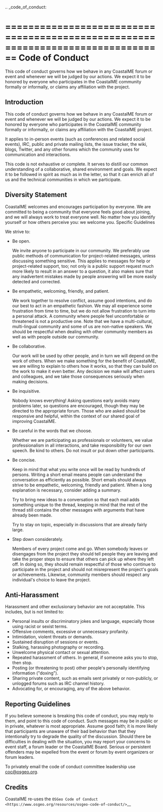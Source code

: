 .. _code_of_conduct:

================================================================================
Code of Conduct
================================================================================

This code of conduct governs how we behave in any CoastalME forum or event and
whenever we will be judged by our actions. We expect it to be honored by everyone
who participates in the CoastalME community formally or informally, or claims any
affiliation with the project.

Introduction
-------------

This code of conduct governs how we behave in any CoastalME forum or event and
whenever we will be judged by our actions. We expect it to be honored by
everyone who participates in the CoastalME community formally or informally, or
claims any affiliation with the CoastalME project.

It applies to in-person events (such as conferences and related social events),
IRC, public and private mailing lists, the issue tracker, the wiki, blogs,
Twitter, and any other forums which the community uses for communication and
interactions.

This code is not exhaustive or complete. It serves to distill our common
understanding of a collaborative, shared environment and goals. We expect it to
be followed in spirit as much as in the letter, so that it can enrich all of
us and the technical communities in which we participate.

Diversity Statement
-------------------

CoastalME welcomes and encourages participation by everyone. We are committed to
being a community that everyone feels good about joining, and we will always
work to treat everyone well. No matter how you identify yourself or how others
perceive you: we welcome you.
Specific Guidelines

We strive to:

- Be open.

  We invite anyone to participate in our community. We preferably use public
  methods of communication for project-related messages, unless discussing
  something sensitive. This applies to messages for help or project-related
  support, too; not only is a public support request much more likely to result
  in an answer to a question, it also makes sure that any inadvertent mistakes
  made by people answering will be more easily detected and corrected.

- Be empathetic, welcoming, friendly, and patient.

  We work together to resolve conflict, assume good intentions, and do our best
  to act in an empathetic fashion. We may all experience some frustration from
  time to time, but we do not allow frustration to turn into a personal attack.
  A community where people feel uncomfortable or threatened is not a productive
  one. Note that we have a multi-cultural, multi-lingual community and some of
  us are non-native speakers. We should be respectful when dealing with other
  community members as well as with people outside our community.

- Be collaborative.

  Our work will be used by other people, and in turn we will depend on the work
  of others. When we make something for the benefit of CoastalME, we are willing to
  explain to others how it works, so that they can build on the work to make it
  even better. Any decision we make will affect users and colleagues, and we
  take those consequences seriously when making decisions.

- Be inquisitive.

  Nobody knows everything! Asking questions early avoids many problems later,
  so questions are encouraged, though they may be directed to the appropriate
  forum. Those who are asked should be responsive and helpful, within the
  context of our shared goal of improving CoastalME.

- Be careful in the words that we choose.

  Whether we are participating as professionals or volunteers, we value
  professionalism in all interactions, and take responsibility for our own
  speech. Be kind to others. Do not insult or put down other participants.

- Be concise.

  Keep in mind that what you write once will be read by hundreds of persons.
  Writing a short email means people can understand the conversation as
  efficiently as possible. Short emails should always strive to be empathetic,
  welcoming, friendly and patient. When a long explanation is necessary,
  consider adding a summary.

  Try to bring new ideas to a conversation so that each mail adds something
  unique to the thread, keeping in mind that the rest of the thread still
  contains the other messages with arguments that have already been made.

  Try to stay on topic, especially in discussions that are already fairly large.

- Step down considerately.

  Members of every project come and go. When somebody leaves or disengages
  from the project they should tell people they are leaving and take the proper
  steps to ensure that others can pick up where they left off. In doing so,
  they should remain respectful of those who continue to participate in the
  project and should not misrepresent the project's goals or achievements.
  Likewise, community members should respect any individual's choice to leave
  the project.

Anti-Harassment
---------------

Harassment and other exclusionary behavior are not acceptable.
This includes, but is not limited to:

- Personal insults or discriminatory jokes and language, especially those using racist or sexist terms.
- Offensive comments, excessive or unnecessary profanity.
- Intimidation, violent threats or demands.
- Sustained disruption of sessions or events.
- Stalking, harassing photography or recording.
- Unwelcome physical contact or sexual attention.
- Repeated harassment of others. In general, if someone asks you to stop, then stop.
- Posting (or threatening to post) other people's personally identifying information ("doxing").
- Sharing private content, such as emails sent privately or non-publicly, or unlogged forums such as IRC channel history.
- Advocating for, or encouraging, any of the above behavior.

Reporting Guidelines
--------------------

If you believe someone is breaking this code of conduct, you may reply to them,
and point to this code of conduct. Such messages may be in public or in private,
whatever is most appropriate. Assume good faith; it is more likely that
participants are unaware of their bad behavior than that they intentionally try
to degrade the quality of the discussion. Should there be difficulties in
dealing with the situation, you may report your concerns to event staff, a forum
leader or the CoastalME Board. Serious or persistent offenders may be expelled from
the event or forum by event organizers or forum leaders.

To privately email the code of conduct committee leadership use coc@osgeo.org.

Credits
-------

CoastalME re-uses the `OSGeo Code of Conduct <https://www.osgeo.org/resources/osgeo-code-of-conduct/>`__